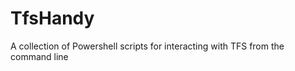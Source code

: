 TfsHandy
========

A collection of Powershell scripts for interacting with TFS from the command line